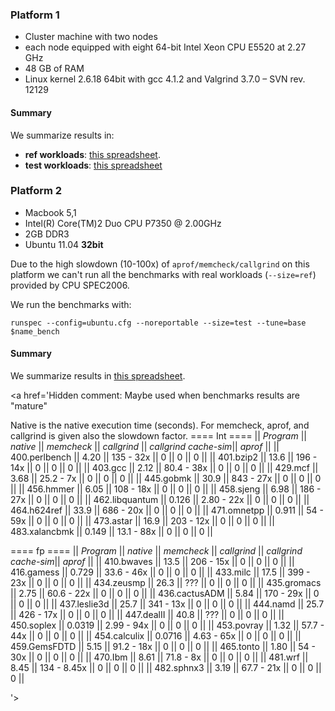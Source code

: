 ### Platform 1 ###

  * Cluster machine with two nodes
  * each node equipped with eight 64-bit Intel Xeon CPU E5520 at 2.27 GHz
  * 48 GB of RAM
  * Linux kernel 2.6.18 64bit with gcc 4.1.2 and Valgrind 3.7.0 – SVN rev. 12129

#### Summary ####

We summarize results in:
  * **ref workloads**: [this spreadsheet](https://docs.google.com/spreadsheet/ccc?key=0AjPEdOad795XdFRhZkVsY3dBUDhYT1AtT2NEclhGeEE).
  * **test workloads**: [this spreadsheet](https://docs.google.com/spreadsheet/pub?key=0AjPEdOad795XdGtvdDZWalhpY2FaanlweGhQUjR6WWc&output=html)

### Platform 2 ###

  * Macbook 5,1
  * Intel(R) Core(TM)2 Duo CPU     P7350  @ 2.00GHz
  * 2GB DDR3
  * Ubuntu 11.04 **32bit**

Due to the high slowdown (10-100x) of `aprof/memcheck/callgrind` on this platform we can't run all the benchmarks with real workloads (`--size=ref`) provided by CPU SPEC2006.

We run the benchmarks with:
```
runspec --config=ubuntu.cfg --noreportable --size=test --tune=base $name_bench 
```

#### Summary ####

We summarize results in [this spreadsheet](https://docs.google.com/spreadsheet/ccc?key=0AjPEdOad795XdDNwQUg1dl9rc2ZSSkFOT0w3dy1kcUE).

<a href='Hidden comment: 
Maybe used when benchmarks results are "mature"

Native is the native execution time (seconds). For memcheck, aprof, and callgrind is given also the slowdown factor.
==== Int ====
|| *Program* || *native* || *memcheck* || *callgrind* || *callgrind cache-sim*|| *aprof* ||
|| 400.perlbench || 4.20 || 135 - 32x || 0 || 0 || 0 ||
|| 401.bzip2 || 13.6 || 196 - 14x || 0 || 0 || 0 ||
|| 403.gcc || 2.12 || 80.4 - 38x || 0 || 0 || 0 ||
|| 429.mcf || 3.68 || 25.2 - 7x || 0 || 0 || 0 ||
|| 445.gobmk || 30.9 || 843 - 27x || 0 || 0 || 0 ||
|| 456.hmmer || 6.05 || 108 - 18x || 0 || 0 || 0 ||
|| 458.sjeng || 6.98 || 186 - 27x || 0 || 0 || 0 ||
|| 462.libquantum || 0.126 || 2.80 - 22x || 0 || 0 || 0 ||
|| 464.h624ref || 33.9 || 686 - 20x || 0 || 0 || 0 ||
|| 471.omnetpp || 0.911 || 54 - 59x || 0 || 0 || 0 ||
|| 473.astar || 16.9 || 203 - 12x || 0 || 0 || 0 ||
|| 483.xalancbmk || 0.149 || 13.1 - 88x || 0 || 0 || 0 ||

==== fp ====
|| *Program* || *native* || *memcheck* || *callgrind* || *callgrind cache-sim*|| *aprof* ||
|| 410.bwaves || 13.5 || 206 - 15x || 0 || 0 || 0 ||
|| 416.gamess || 0.729 || 33.6 - 46x || 0 || 0 || 0 ||
|| 433.milc || 17.5 || 399 - 23x || 0 || 0 || 0 ||
|| 434.zeusmp || 26.3 || ??? || 0 || 0 || 0 ||
|| 435.gromacs || 2.75 || 60.6 - 22x || 0 || 0 || 0 ||
|| 436.cactusADM || 5.84 || 170 - 29x || 0 || 0 || 0 ||
|| 437.leslie3d || 25.7 || 341 - 13x || 0 || 0 || 0 ||
|| 444.namd || 25.7 || 426 - 17x || 0 || 0 || 0 ||
|| 447.dealII || 40.8 || ??? || 0 || 0 || 0 ||
|| 450.soplex || 0.0319 || 2.99 - 94x || 0 || 0 || 0 ||
|| 453.povray || 1.32 || 57.7 - 44x || 0 || 0 || 0 ||
|| 454.calculix || 0.0716 || 4.63 - 65x || 0 || 0 || 0 ||
|| 459.GemsFDTD || 5.15 || 91.2 - 18x || 0 || 0 || 0 ||
|| 465.tonto || 1.80 || 54 - 30x || 0 || 0 || 0 ||
|| 470.Ibm || 8.61 || 71.8 - 8x || 0 || 0 || 0 ||
|| 481.wrf || 8.45 || 134 - 8.45x || 0 || 0 || 0 ||
|| 482.sphnx3 || 3.19 || 67.7 - 21x || 0 || 0 || 0 ||

'></a>